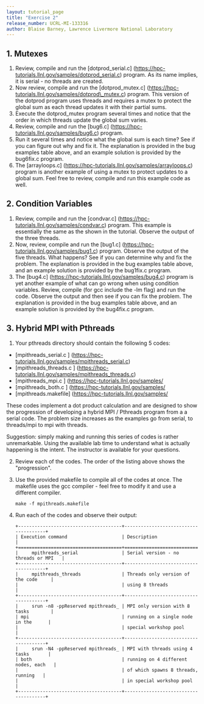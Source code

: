 ```yaml
---
layout: tutorial_page 
title: "Exercise 2"
release_number: UCRL-MI-133316
author: Blaise Barney, Lawrence Livermore National Laboratory
---
```


## 1. Mutexes

1. Review, compile and run the [dotprod\_serial.c] (https://hpc-tutorials.llnl.gov/samples/dotprod_serial.c) program. As its
        name implies, it is serial - no threads are created.
2. Now review, compile and run the [dotprod\_mutex.c] (https://hpc-tutorials.llnl.gov/samples/dotprod\_mutex.c) program. This
        version of the dotprod program uses threads and requires a mutex
        to protect the global sum as each thread updates it with their
        partial sums.
3. Execute the dotprod\_mutex program several times and notice that
        the order in which threads update the global sum varies.
4. Review, compile and run the [bug6.c] (https://hpc-tutorials.llnl.gov/samples/bug6.c) program.
5. Run it several times and notice what the global sum is each
        time? See if you can figure out why and fix it. The explanation
        is provided in the bug examples table above, and an example
        solution is provided by the bug6fix.c program.
6. The [arrayloops.c] (https://hpc-tutorials.llnl.gov/samples/arrayloops.c) program is another example of using a mutex to
        protect updates to a global sum. Feel free to review, compile
        and run this example code as well.

## 2.  Condition Variables

1. Review, compile and run the [condvar.c] (https://hpc-tutorials.llnl.gov/samples/condvar.c) program. This example is
        essentially the same as the shown in the tutorial. Observe the
        output of the three threads.
2. Now, review, compile and run the [bug1.c] (https://hpc-tutorials.llnl.gov/samples/bug1.c) program. Observe the
        output of the five threads. What happens? See if you can
        determine why and fix the problem. The explanation is provided
        in the bug examples table above, and an example solution is
        provided by the bug1fix.c program.
3. The [bug4.c] (https://hpc-tutorials.llnl.gov/samples/bug4.c) program is yet another example of what can go wrong
        when using condition variables. Review, compile (for gcc include
        the -lm flag) and run the code. Observe the output and then see
        if you can fix the problem. The explanation is provided in the
        bug examples table above, and an example solution is provided by
        the bug4fix.c program.

## 3.  Hybrid MPI with Pthreads
1. Your pthreads directory should contain the following 5 codes:

- [mpithreads\_serial.c \] (https://hpc-tutorials.llnl.gov/samples/mpithreads_serial.c)
- [mpithreads\_threads.c \] (https://hpc-tutorials.llnl.gov/samples/mpithreads_threads.c)
- [mpithreads\_mpi.c \] (https://hpc-tutorials.llnl.gov/samples/
- [mpithreads\_both.c \] (https://hpc-tutorials.llnl.gov/samples/
- [mpithreads.makefile] (https://hpc-tutorials.llnl.gov/samples/

These codes implement a dot product calculation and are designed
        to show the progression of developing a hybrid MPI / Pthreads
        program from a a serial code. The problem size increases as the
        examples go from serial, to threads/mpi to mpi with threads.

Suggestion: simply making and running this series of codes is
        rather unremarkable. Using the available lab time to understand
        what is actually happening is the intent. The instructor is
        available for your questions.

2. Review each of the codes. The order of the listing above shows
        the "progression".
3.  Use the provided makefile to compile all of the codes at once.
        The makefile uses the gcc compiler - feel free to modify it and
        use a different compiler.

        make -f mpithreads.makefile

4.  Run each of the codes and observe their output:

        +--------------------------------------+--------------------------------------+
        | Execution command                    | Description                          |
        +======================================+======================================+
        |     mpithreads_serial                | Serial version - no threads or MPI   |
        +--------------------------------------+--------------------------------------+
        |     mpithreads_threads               | Threads only version of the code     |
        |                                      | using 8 threads                      |
        +--------------------------------------+--------------------------------------+
        |     srun -n8 -ppReserved mpithreads_ | MPI only version with 8 tasks        |
        | mpi                                  | running on a single node in the      |
        |                                      | special workshop pool                |
        +--------------------------------------+--------------------------------------+
        |     srun -N4 -ppReserved mpithreads_ | MPI with threads using 4 tasks       |
        | both                                 | running on 4 different nodes, each   |
        |                                      | of which spawns 8 threads, running   |
        |                                      | in special workshop pool             |
        +--------------------------------------+--------------------------------------+

